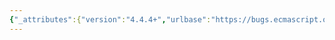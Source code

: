 ```yaml
---
{"_attributes":{"version":"4.4.4+","urlbase":"https://bugs.ecmascript.org/","maintainer":"dherman@mozilla.com"},"bug":{"bug_id":3215,"creation_ts":"2014-09-09 10:44:00 -0700","short_desc":"7.3.11 SetIntegrityLevel(O, level): [[PreventExtensions]] must be triggered before [[OwnPropertyKeys]]","delta_ts":"2014-10-14 15:17:45 -0700","product":"Draft for 6th Edition","component":"technical issue","version":"Rev 27: August 24, 2014 Draft","rep_platform":"All","op_sys":"All","bug_status":"RESOLVED","resolution":"FIXED","priority":"Normal","bug_severity":"normal","everconfirmed":true,"reporter":{"uid":"claude.pache","name":"Claude Pache"},"assigned_to":{"uid":"allen","name":"Allen Wirfs-Brock"},"long_desc":[{"commentid":10171,"comment_count":0,"who":{"uid":"claude.pache","name":"Claude Pache"},"bug_when":"2014-09-09 10:44:43 -0700","thetext":"7.3.11 SetIntegrityLevel(O, level)\n\nBecause [[OwnPropertyKeys]] (step 3) is called before [[PreventExtensions]] (step 9), a proxy on which the algorithm is applied could either conceal keys, or add new keys during the algorithm. Thus, even if the final step [[PreventExtensions]] succeeds, the algorithm may have actually failed in its purpose.\n\nIn order to prevent that, [[PreventExtensions]] must be called before [[OwnPropertyKeys]]. (Experience with FF Aurora suggests that it is indeed what FF does.)"},{"commentid":10300,"comment_count":1,"who":{"uid":"allen","name":"Allen Wirfs-Brock"},"bug_when":"2014-10-08 13:44:53 -0700","thetext":"fixed in rev28 editor's draft"},{"commentid":10388,"comment_count":2,"who":{"uid":"allen","name":"Allen Wirfs-Brock"},"bug_when":"2014-10-14 15:17:45 -0700","thetext":"fixed in rev28"}]}}
---
```

